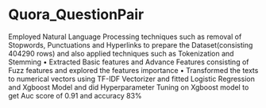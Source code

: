 # Quora_QuestionPair

Employed Natural Language Processing techniques such as removal of Stopwords, Punctuations and Hyperlinks
to prepare the Dataset(consisting 404290 rows) and also applied techniques such as Tokenization and Stemming
• Extracted Basic features and Advance Features consisting of Fuzz features and explored the features importance
• Transformed the texts to numerical vectors using TF-IDF Vectorizer and fitted Logistic Regression and
Xgboost Model and did Hyperparameter Tuning on Xgboost model to get Auc score of 0.91 and accuracy 83%

